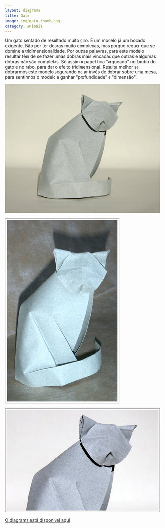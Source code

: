 ```yaml
---
layout: diagrama
title: Gato
image: img/gato_thumb.jpg
category: Animais
---
```


Um gato sentado de resultado muito giro. É um modelo já um bocado exigente. Não por ter dobras muito complexas, mas porque requer que se domine a tridimensionalidade. Por outras palavras, para este modelo resultar têm de se fazer umas dobras mais vincadas que outras e algumas dobras não são completas. Só assim o papel fica "arqueado" no lombo do gato e no rabo, para dar o efeito tridimensional. Resulta melhor se dobrarmos este modelo segurando no ar invés de dobrar sobre uma mesa, para sentirmos o modelo a ganhar "profundidade" e "dimensão".

![Gato](../img/gato3.jpg)

![Gato](../img/gato.jpg)

![Gato](../img/gato2.jpg)

[O diagrama está disponivel aqui](../img/gato.pdf)